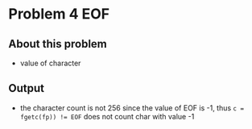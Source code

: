 Problem 4 EOF
===

About this problem
---
- value of character

Output
---

- the character count is not 256 since the value of EOF is -1, 
  thus `c = fgetc(fp)) != EOF` does not count char with value -1